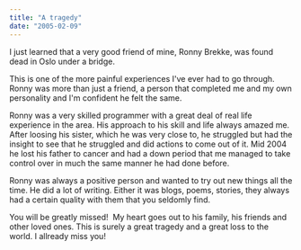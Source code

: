```yaml
---
title: "A tragedy"
date: "2005-02-09"
---
```


I just learned that a very good friend of mine, Ronny Brekke, was found dead in Oslo under a bridge.

This is one of the more painful experiences I've ever had to go through. Ronny was more than just a friend, a person that completed me and my own personality and I'm confident he felt the same.

Ronny was a very skilled programmer with a great deal of real life experience in the area. His approach to his skill and life always amazed me. After loosing his sister, which he was very close to, he struggled but had the insight to see that he struggled and did actions to come out of it. Mid 2004 he lost his father to cancer and had a down period that me managed to take control over in much the same manner he had done before.

Ronny was always a positive person and wanted to try out new things all the time. He did a lot of writing. Either it was blogs, poems, stories, they always had a certain quality with them that you seldomly find.

You will be greatly missed!  My heart goes out to his family, his friends and other loved ones. This is surely a great tragedy and a great loss to the world. I allready miss you!

